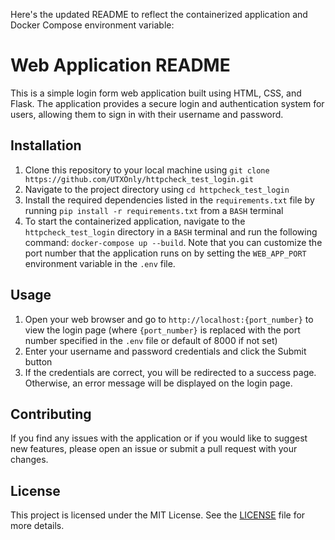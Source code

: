 Here's the updated README to reflect the containerized application and Docker Compose environment variable:

# Web Application README

This is a simple login form web application built using HTML, CSS, and Flask. The application provides a secure login and authentication system for users, allowing them to sign in with their username and password.

## Installation

1. Clone this repository to your local machine using `git clone https://github.com/UTXOnly/httpcheck_test_login.git`
2. Navigate to the project directory using `cd httpcheck_test_login`
3. Install the required dependencies listed in the `requirements.txt` file by running `pip install -r requirements.txt` from a `BASH` terminal
4. To start the containerized application, navigate to the `httpcheck_test_login` directory in a `BASH` terminal and run the following command: `docker-compose up --build`. Note that you can customize the port number that the application runs on by setting the `WEB_APP_PORT` environment variable in the `.env` file.

## Usage

1. Open your web browser and go to `http://localhost:{port_number}` to view the login page (where `{port_number}` is replaced with the port number specified in the `.env` file or default of 8000 if not set)
2. Enter your username and password credentials and click the Submit button
3. If the credentials are correct, you will be redirected to a success page. Otherwise, an error message will be displayed on the login page.

## Contributing

If you find any issues with the application or if you would like to suggest new features, please open an issue or submit a pull request with your changes.

## License

This project is licensed under the MIT License. See the [LICENSE](https://github.com/<your-username>/<repo-name>/blob/master/LICENSE) file for more details.